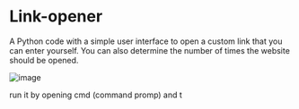 # Link-opener
A Python code with a simple user interface to open a custom link that you can enter yourself. You can also determine the number of times the website should be opened.


![image](https://github.com/Chirooon/Link-opener/assets/155199793/93ac2d35-5c51-4849-ac73-bfb3920ec70e)

 run it by opening cmd (command promp) and t
